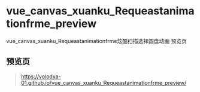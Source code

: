 # vue_canvas_xuanku_Requeastanimationfrme_preview
vue_canvas_xuanku_Requeastanimationfrme炫酷扫描选择圆盘动画 预览页

## 预览页
> https://volodya-01.github.io/vue_canvas_xuanku_Requeastanimationfrme_preview/
